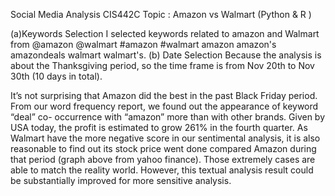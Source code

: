 Social Media Analysis
CIS442C
Topic : Amazon vs Walmart (Python & R )

(a)Keywords Selection
I selected keywords related to amazon and Walmart from @amazon @walmart #amazon #walmart amazon amazon's amazondeals walmart walmart's. 
(b) Date Selection
Because the analysis is about the Thanksgiving period, so the time frame is from Nov 20th to Nov 30th (10 days in total).

It’s not surprising that Amazon did the best in the past Black Friday period.
From our word frequency report, we found out the appearance of keyword “deal” co- occurrence with “amazon” more than with other brands.
Given by USA today, the profit is estimated to grow 261% in the fourth quarter.
As Walmart have the more negative score in our sentimental analysis, it is also reasonable to find out its stock price went done compared Amazon during that period (graph above from yahoo finance). Those extremely cases are able to match the reality world.
However, this textual analysis result could be substantially improved for more sensitive analysis.
